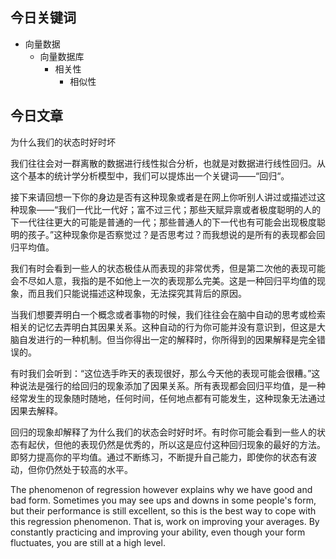 ## 今日关键词
- 向量数据
	- 向量数据库
		- 相关性
			- 相似性

## 今日文章

为什么我们的状态时好时坏

我们往往会对一群离散的数据进行线性拟合分析，也就是对数据进行线性回归。从这个基本的统计学分析模型中，我们可以提炼出一个关键词——“回归“。

接下来请回想一下你的身边是否有这种现象或者是在网上你听别人讲过或描述过这种现象——“我们一代比一代好；富不过三代；那些天赋异禀或者极度聪明的人的下一代往往更大的可能是普通的一代；那些普通人的下一代也有可能会出现极度聪明的孩子。”这种现象你是否察觉过？是否思考过？而我想说的是所有的表现都会回归平均值。

我们有时会看到一些人的状态极佳从而表现的非常优秀，但是第二次他的表现可能会不尽如人意，我指的是不如他上一次的表现那么完美。这是一种回归平均值的现象，而且我们只能说描述这种现象，无法探究其背后的原因。

当我们想要弄明白一个概念或者事物的时候，我们往往会在脑中自动的思考或检索相关的记忆去弄明白其因果关系。这种自动的行为你可能并没有意识到，但这是大脑自发进行的一种机制。但当你得出一定的解释时，你所得到的因果解释是完全错误的。

有时我们会听到：“这位选手昨天的表现很好，那么今天他的表现可能会很糟。”这种说法是强行的给回归的现象添加了因果关系。所有表现都会回归平均值，是一种经常发生的现象随时随地，任何时间，任何地点都有可能发生，这种现象无法通过因果去解释。

回归的现象却解释了为什么我们的状态会时好时坏。有时你可能会看到一些人的状态有起伏，但他的表现仍然是优秀的，所以这是应付这种回归现象的最好的方法。即努力提高你的平均值。通过不断练习，不断提升自己能力，即使你的状态有波动，但你仍然处于较高的水平。


The phenomenon of regression however explains why we have good and bad form. Sometimes you may see ups and downs in some people's form, but their performance is still excellent, so this is the best way to cope with this regression phenomenon. That is, work on improving your averages. By constantly practicing and improving your ability, even though your form fluctuates, you are still at a high level.
